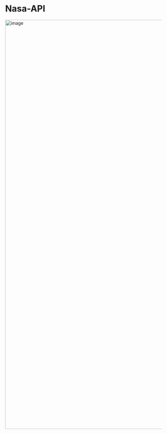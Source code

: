 # Nasa-API

<img width="1314" alt="image" src="https://github.com/shotapailodze/Nasa-API/assets/55694002/95876330-b121-47dd-adf2-4c2bec95e80d">
